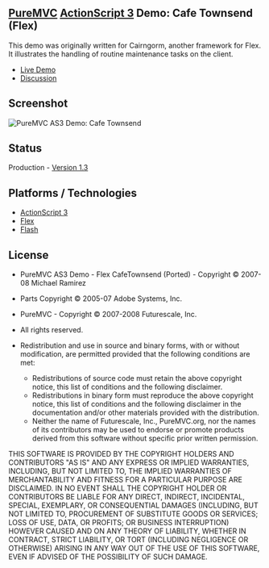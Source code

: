 ## [PureMVC](http://puremvc.github.com/) [ActionScript 3](https://github.com/PureMVC/puremvc-as3-standard-framework/wiki) Demo: Cafe Townsend (Flex)
This demo was  originally written for Cairngorm, another framework for Flex. It illustrates the handling of routine maintenance tasks on the client.

* [Live Demo](http://darkstar.puremvc.org/content_header.html?url=http://puremvc.org/pages/demos/AS3/Demo_AS3_Flex_CafeTownsend/&desc=PureMVC%20API%20Demo:%20Cafe%20Townsend)
* [Discussion](http://forums.puremvc.org/index.php?topic=1515.0)

## Screenshot
![PureMVC AS3 Demo: Cafe Townsend](http://puremvc.org/pages/images/screenshots/PureMVC-Shot-AS3-Flex-CafeTownsend.png)

## Status
Production - [Version 1.3](https://github.com/PureMVC/puremvc-as3-demo-flex-cafetownsend/blob/master/VERSION)

## Platforms / Technologies
* [ActionScript 3](http://en.wikipedia.org/wiki/ActionScript)
* [Flex](http://en.wikipedia.org/wiki/Adobe_Flex)
* [Flash](http://en.wikipedia.org/wiki/Adobe_flash)

## License
* PureMVC AS3 Demo - Flex CafeTownsend (Ported) - Copyright © 2007-08 Michael Ramirez
* Parts Copyright © 2005-07 Adobe Systems, Inc. 
* PureMVC - Copyright © 2007-2008 Futurescale, Inc.
* All rights reserved.

* Redistribution and use in source and binary forms, with or without modification, are permitted provided that the following conditions are met:

  * Redistributions of source code must retain the above copyright notice, this list of conditions and the following disclaimer.
  * Redistributions in binary form must reproduce the above copyright notice, this list of conditions and the following disclaimer in the documentation and/or other materials provided with the distribution.
  * Neither the name of Futurescale, Inc., PureMVC.org, nor the names of its contributors may be used to endorse or promote products derived from this software without specific prior written permission.

THIS SOFTWARE IS PROVIDED BY THE COPYRIGHT HOLDERS AND CONTRIBUTORS "AS IS" AND ANY EXPRESS OR IMPLIED WARRANTIES, INCLUDING, BUT NOT LIMITED TO, THE IMPLIED WARRANTIES OF MERCHANTABILITY AND FITNESS FOR A PARTICULAR PURPOSE ARE DISCLAIMED. IN NO EVENT SHALL THE COPYRIGHT HOLDER OR CONTRIBUTORS BE LIABLE FOR ANY DIRECT, INDIRECT, INCIDENTAL, SPECIAL, EXEMPLARY, OR CONSEQUENTIAL DAMAGES (INCLUDING, BUT NOT LIMITED TO, PROCUREMENT OF SUBSTITUTE GOODS OR SERVICES; LOSS OF USE, DATA, OR PROFITS; OR BUSINESS INTERRUPTION) HOWEVER CAUSED AND ON ANY THEORY OF LIABILITY, WHETHER IN CONTRACT, STRICT LIABILITY, OR TORT (INCLUDING NEGLIGENCE OR OTHERWISE) ARISING IN ANY WAY OUT OF THE USE OF THIS SOFTWARE, EVEN IF ADVISED OF THE POSSIBILITY OF SUCH DAMAGE.
